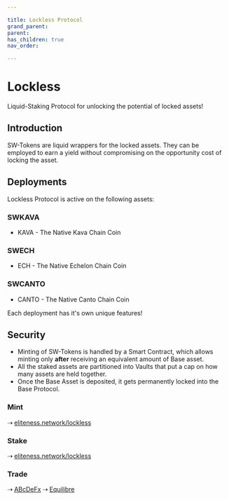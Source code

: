 ```yaml
---

title: Lockless Protocol
grand_parent:
parent:
has_children: true
nav_order:

---
```


# Lockless
Liquid-Staking Protocol for unlocking the potential of locked assets!

## Introduction
SW-Tokens are liquid wrappers for the locked assets. They can be employed to earn a yield without compromising on the opportunity cost of locking the asset.

## Deployments
Lockless Protocol is active on the following assets:

### SWKAVA

- KAVA - The Native Kava Chain Coin

### SWECH

- ECH - The Native Echelon Chain Coin

### SWCANTO

- CANTO - The Native Canto Chain Coin

Each deployment has it's own unique features!

## Security
- Minting of SW-Tokens is handled by a Smart Contract, which allows minting only **after** receiving an equivalent amount of Base asset.
- All the staked assets are partitioned into Vaults that put a cap on how many assets are held together.
- Once the Base Asset is deposited, it gets permanently locked into the Base Protocol.



### Mint
⇢ [eliteness.network/lockless](https://eliteness.network/lockless)

### Stake
⇢ [eliteness.network/lockless](https://eliteness.network/lockless)

### Trade
⇢ [ABcDeFx](https://abcdefx.eliteness.network)
⇢ [Equilibre](https://equilibrefinance.com)
